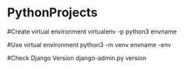 # PythonProjects


#Create virtual environment
virtualenv -p python3 envname

#Use virtual environment
python3 -m venv envname -env

#Check Django Version
django-admin.py version
